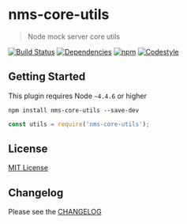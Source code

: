 
# nms-core-utils

> Node mock server core utils

[![Build Status](https://img.shields.io/travis/smollweide/nms-core-utils/master.svg)](https://travis-ci.org/smollweide/nms-core-utils)
[![Dependencies](https://img.shields.io/david/smollweide/nms-core-utils/master.svg)](https://david-dm.org/smollweide/nms-core-utils)
[![npm](https://img.shields.io/npm/v/nms-core-utils.svg)](https://www.npmjs.com/package/nms-core-utils)
[![Codestyle](https://img.shields.io/badge/codestyle-namics-green.svg)](https://github.com/namics/eslint-config-namics)

## Getting Started
This plugin requires Node `~4.4.6` or higher

```shell
npm install nms-core-utils --save-dev
```

```js
const utils = require('nms-core-utils');
```

## License
[MIT License](./LICENSE)

## Changelog
Please see the [CHANGELOG](https://github.com/smollweide/nms-core-utils/releases)